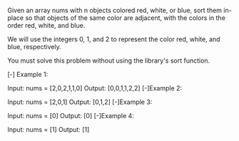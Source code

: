Given an array nums with n objects colored red, white, or blue, sort them in-place so that objects of the same color are adjacent, with the colors in the order red, white, and blue.

We will use the integers 0, 1, and 2 to represent the color red, white, and blue, respectively.

You must solve this problem without using the library's sort function.

[-] Example 1:

Input: nums = [2,0,2,1,1,0]
Output: [0,0,1,1,2,2]
[-]Example 2:

Input: nums = [2,0,1]
Output: [0,1,2]
[-]Example 3:

Input: nums = [0]
Output: [0]
[-]Example 4:

Input: nums = [1]
Output: [1]
